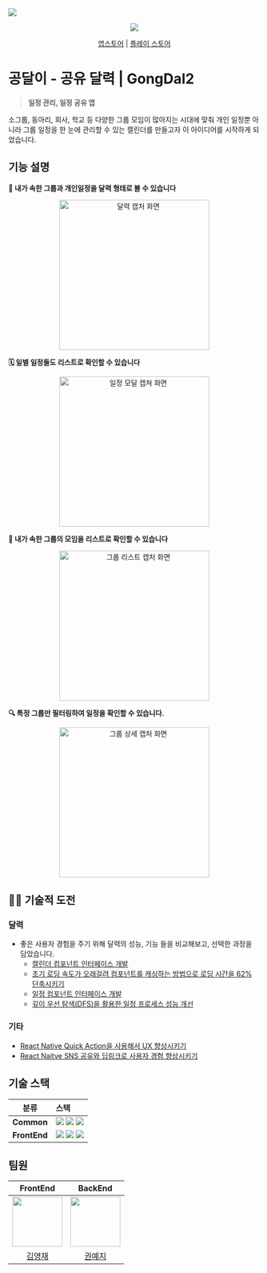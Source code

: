 <img src='https://github.com/kkkkYoungJae/GongDal2/assets/75121415/e2e121d1-cadd-4f0a-a5fb-f6da04109ea1' />

<p align='center'><a href="https://hits.seeyoufarm.com"><img src="https://hits.seeyoufarm.com/api/count/incr/badge.svg?url=https%3A%2F%2Fgithub.com%2FkkkkYoungJae%2FGongDal2&count_bg=%2379C83D&title_bg=%23555555&icon=&icon_color=%23E7E7E7&title=hits&edge_flat=false"/></a></p>

<p align='center'>
<a href=' '>앱스토어</a> | 
<a href=''>플레이 스토어</a>
</p> 


# 공달이 - 공유 달력 | GongDal2

> **일정 관리, 일정 공유 앱**

소그룹, 동아리, 회사, 학교 등 다양한 그룹 모임이 많아지는 시대에 맞춰 개인 일정뿐 아니라 그룹 일정을 한 눈에 관리할 수 있는 캘린더를 만들고자 이 아이디어를 시작하게 되었습니다.

## 기능 설명

**📌 내가 속한 그룹과 개인일정을 달력 형태로 볼 수 있습니다**

<p align='center'>
<img width="300" alt="달력 캡처 화면" src="https://github.com/kkkkYoungJae/GongDal2/assets/75121415/9e47b038-7b87-455f-bbd3-53964395695f">
</p>

**🗓️ 일별 일정들도 리스트로 확인할 수 있습니다**

<p align='center'>
<img width="300" alt="일정 모달 캡쳐 화면" src="https://github.com/kkkkYoungJae/GongDal2/assets/75121415/d9fca962-f2aa-45e9-9715-4d3199147b58">
</p>

**👥 내가 속한 그룹의 모임을 리스트로 확인할 수 있습니다**

<p align='center'>
<img width="300" alt="그룹 리스트 캡처 화면" src="https://github.com/kkkkYoungJae/GongDal2/assets/75121415/79bfe6e5-6ae5-4dce-b5e8-92068c73c9f8">
</p>

**🔍 특정 그룹만 필터링하여 일정을 확인할 수 있습니다.**

<p align='center'>
<img width="300" alt="그룹 상세 캡처 화면" src="https://github.com/kkkkYoungJae/GongDal2/assets/75121415/66c82cdd-d35b-490c-bbac-13870c7f21b8">
</p>  

## 🧑‍💻 기술적 도전 

### **달력**

- 좋은 사용자 경험을 주기 위해 달력의 성능, 기능 들을 비교해보고, 선택한 과정을 담았습니다.
    - [캘린더 컴포넌트 인터페이스 개발](https://velog.io/@young-jev/%EC%BA%98%EB%A6%B0%EB%8D%94-%EC%BB%B4%ED%8F%AC%EB%84%8C%ED%8A%B8-%EC%9D%B8%ED%84%B0%ED%8E%98%EC%9D%B4%EC%8A%A4-%EA%B0%9C%EB%B0%9C)
    - [초기 로딩 속도가 오래걸려 컴포넌트를 캐싱하는 방법으로 로딩 시간을 62% 단축시키기](https://velog.io/@young-jev/React-Native-%EC%BA%98%EB%A6%B0%EB%8D%94-%EC%84%B1%EB%8A%A5-%EA%B0%9C%EC%84%A0)
    - [일정 컴포넌트 인터페이스 개발](https://velog.io/@young-jev/%EC%9D%BC%EC%A0%95-%EC%BB%B4%ED%8F%AC%EB%84%8C%ED%8A%B8-%EC%9D%B8%ED%84%B0%ED%8E%98%EC%9D%B4%EC%8A%A4-%EA%B0%9C%EB%B0%9C)
    - [깊이 우선 탐색(DFS)을 활용한 일정 프로세스 성능 개선](https://velog.io/@young-jev/%EA%B9%8A%EC%9D%B4-%EC%9A%B0%EC%84%A0-%ED%83%90%EC%83%89DFS%EC%9D%84-%ED%99%9C%EC%9A%A9%ED%95%9C-%EC%9D%BC%EC%A0%95-%ED%94%84%EB%A1%9C%EC%84%B8%EC%8A%A4-%EC%84%B1%EB%8A%A5-%EA%B0%9C%EC%84%A0)
 
### 기타
- [React Native Quick Action을 사용해서 UX 향상시키기](https://velog.io/@young-jev/React-Native-Quick-Action%EC%9D%84-%EC%82%AC%EC%9A%A9%ED%95%B4%EC%84%9C-UX-%ED%96%A5%EC%83%81%EC%8B%9C%ED%82%A4%EA%B8%B0)
- [React Naitve SNS 공유와 딥링크로 사용자 경험 향상시키기](https://velog.io/@young-jev/React-Naitve-SNS-%EA%B3%B5%EC%9C%A0%EC%99%80-%EB%94%A5%EB%A7%81%ED%81%AC%EB%A1%9C-%EC%82%AC%EC%9A%A9%EC%9E%90-%EA%B2%BD%ED%97%98-%ED%96%A5%EC%83%81%EC%8B%9C%ED%82%A4%EA%B8%B0)

## 기술 스택

|      분류 | 스택                                                                                                                                                                                                                                                                                                                                                                                                                                                                                                                                                                                                                                                                                                |
| :---------------: | :------------------------------------------------------------------------------------------------------------------------------------------------------------------------------------------------------------------------------------------------------------------------------------------------------------------------------------------------------------------------------------------------------------------------------------------------------------------------------------------------------------------------------------------------------------------------------------------------------------------------------------------------------------------------------------------------ |
|    **Common**     | <img src="https://img.shields.io/badge/TypeScript-5.0.2-3178C6?logo=typescript&logoColor=white&color=5C5C5C&labelColor=3178C6"/> <img src="https://img.shields.io/badge/Node.js-20.9.0-339933?logo=Node.js&color=5C5C5C&labelColor=339933&logoColor=white"/> <img src="https://img.shields.io/badge/npm-10.1.0-CB3837?logo=npm&color=5C5C5C&labelColor=CB3837"/> |
|   **FrontEnd**    | <img src="https://img.shields.io/badge/React Native-61DAFB?style=flat-square&logo=React&logoColor=black"/> <img src="https://img.shields.io/badge/React_Query-FF4154?logo=reactquery&logoColor=white"/> <img src="https://img.shields.io/badge/React_Hook_Form-EC5990?logo=reacthookform&logoColor=white"/>                                                  | 



## 팀원

|                                   FrontEnd                                   |                             BackEnd                                    |
| :--------------------------------------------------------------------------: | :---------------------------------------------------------------------------: |
| <img src="https://avatars.githubusercontent.com/u/75121415?v=4" width="100"> | <img src="https://avatars.githubusercontent.com/u/77970912?v=4" width="100"> |
|                    [김영재](https://github.com/kkkkYoungJae)                     |                    [권예지](https://github.com/kwonyeji500)          |
